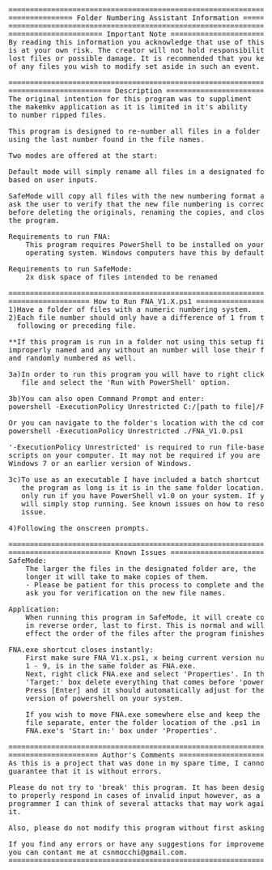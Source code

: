 <pre>
======================================================================
=============== Folder Numbering Assistant Information ===============
======================================================================
====================== Important Note ================================
By reading this information you acknowledge that use of this program
is at your own risk. The creator will not hold responsibility for any
lost files or possible damage. It is recommended that you keep a copy
of any files you wish to modify set aside in such an event.

======================================================================
======================== Description =================================
The original intention for this program was to suppliment
the makemkv application as it is limited in it's ability
to number ripped files.

This program is designed to re-number all files in a folder 
using the last number found in the file names. 

Two modes are offered at the start:

Default mode will simply rename all files in a designated folder 
based on user inputs.

SafeMode will copy all files with the new numbering format and
ask the user to verify that the new file numbering is correct
before deleting the originals, renaming the copies, and closing
the program.

Requirements to run FNA:
	This program requires PowerShell to be installed on your 
	operating system. Windows computers have this by default.

Requirements to run SafeMode:
	2x disk space of files intended to be renamed

======================================================================
=================== How to Run FNA_V1.X.ps1 ==========================
1)Have a folder of files with a numeric numbering system. 
2)Each file number should only have a difference of 1 from the 
  following or preceding file. 

**If this program is run in a folder not using this setup files will be 
improperly named and any without an number will lose their file extension 
and randomly numbered as well.
 
3a)In order to run this program you will have to right click the
   file and select the 'Run with PowerShell' option. 

3b)You can also open Command Prompt and enter:
powershell -ExecutionPolicy Unrestricted C:/[path to file]/FNA_V1.0.ps1

Or you can navigate to the folder's location with the cd command and run:
powershell -ExecutionPolicy Unrestricted ./FNA_V1.0.ps1

'-ExecutionPolicy Unrestricted' is required to run file-based PowerShell
scripts on your computer. It may not be required if you are using
Windows 7 or an earlier version of Windows.

3c)To use as an executable I have included a batch shortcut that will run
   the program as long is it is in the same folder location. This will
   only run if you have PowerShell v1.0 on your system. If you do not it
   will simply stop running. See known issues on how to resolve this
   issue.

4)Following the onscreen prompts.

======================================================================
======================== Known Issues ================================
SafeMode:
	The larger the files in the designated folder are, the
	longer it will take to make copies of them.
	- Please be patient for this process to complete and then
	ask you for verification on the new file names.

Application:
	When running this program in SafeMode, it will create copies
	in reverse order, last to first. This is normal and will not
	effect the order of the files after the program finishes.

FNA.exe shortcut closes instantly:
	First make sure FNA_V1.x.ps1, x being current version number
	1 - 9, is in the same folder as FNA.exe.
	Next, right click FNA.exe and select 'Properties'. In the
	'Target:' box delete everything that comes before 'powershell.exe'.
	Press [Enter] and it should automatically adjust for the current
	version of powershell on your system.

	If you wish to move FNA.exe somewhere else and keep the .ps1
	file separate, enter the folder location of the .ps1 in
	FNA.exe's 'Start in:' box under 'Properties'.
	
======================================================================
===================== Author's Comments ==============================
As this is a project that was done in my spare time, I cannot
guarantee that it is without errors. 

Please do not try to 'break' this program. It has been designed 
to properly respond in cases of invalid input however, as a 
programmer I can think of several attacks that may work against
it.

Also, please do not modify this program without first asking.

If you find any errors or have any suggestions for improvement
you can contant me at csnmocchi@gmail.com.
======================================================================
</pre>
